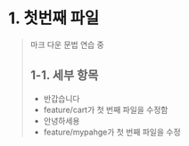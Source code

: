 # 1. 첫번째 파일
> 마크 다운 문법 연습 중
> ## 1-1. 세부 항목
> * 반갑습니다
> * feature/cart가 첫 번째 파일을 수정함
> * 안녕하세용
> * feature/mypahge가 첫 번째 파일을 수정
